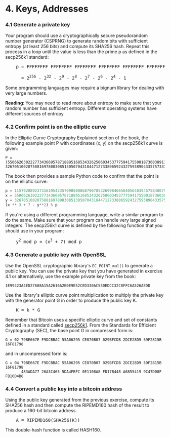 # 4. Keys, Addresses

### 4.1 Generate a private key

Your program should use a cryptographically secure pseudorandom number generator
(CSPRNG) to generate random bits with sufficient entropy (at least 256 bits) and
compute its SHA256 hash. Repeat this process in a loop until the value is less
than the prime p as defined in the secp256k1 standard:

<pre>
    p = FFFFFFFF FFFFFFFF FFFFFFFF FFFFFFFF FFFFFFFF FFFFFFFF FFFFFFFE FFFFFC2F<br>
      = 2<sup>256</sup> - 2<sup>32</sup> - 2<sup>9</sup> - 2<sup>8</sup> - 2<sup>7</sup> - 2<sup>6</sup> - 2<sup>4</sup> - 1
</pre>

Some programming languages may require a bignum library for dealing with very
large numbers.

__Reading__: You may need to read more about entropy to make sure that your
random number has sufficient entropy. Different operating systems have different
sources of entropy.

### 4.2 Confirm point is on the elliptic curve

In the Elliptic Curve Cryptography Explained section of the book, the following
example point P with coordinates (x, y) on the secp256k1 curve is given:

```
P = (55066263022277343669578718895168534326250603453777594175500187360389116729240, 32670510020758816978083085130507043184471273380659243275938904335757337482424)
```

The book then provides a sample Python code to confirm that the point is on the
elliptic curve:

```python
p = 115792089237316195423570985008687907853269984665640564039457584007908834671663
x = 55066263022277343669578718895168534326250603453777594175500187360389116729240
y = 32670510020758816978083085130507043184471273380659243275938904335757337482424
(x ** 3 + 7 - y**2) % p
```

If you're using a different programming language, write a similar program to do
the same. Make sure that your program can handle very large signed integers. The
secp256k1 curve is defined by the following function that you should use in your
program:

<pre>
    y<sup>2</sup> mod p = (x<sup>3</sup> + 7) mod p
</pre>

### 4.3 Generate a public key with OpenSSL

Use the OpenSSL cryptographic library's `EC_POINT_mul()` to generate a public
key. You can use the private key that you have generated in exercise 4.1 or
alternatively, use the example private key from the book:

```
1E99423A4ED27608A15A2616A2B0E9E52CED330AC530EDCC32C8FFC6A526AEDD
```

Use the library's elliptic curve point multiplication to multiply the private
key with the generator point G in order to produce the public key K.

<pre>
    K = k * G
</pre>

Remember that Bitcoin uses a specific elliptic curve and set of constants
defined in a standard called [secp256k1][secp256k1]. From the Standards for
Efficient Cryptography (SEC), the base point G in compressed form is:

```
G = 02 79BE667E F9DCBBAC 55A06295 CE870B07 029BFCDB 2DCE28D9 59F2815B 16F81798
```

and in uncompressed form is:

```
G = 04 79BE667E F9DCBBAC 55A06295 CE870B07 029BFCDB 2DCE28D9 59F2815B 16F81798
       483ADA77 26A3C465 5DA4FBFC 0E1108A8 FD17B448 A6855419 9C47D08F FB10D4B8
```

### 4.4 Convert a public key into a bitcoin address

Using the public key generated from the previous exercise, compute its SHA256
hash and then compute the RIPEMD160 hash of the result to produce a 160-bit
bitcoin address.

<pre>
    A = RIPEMD160(SHA256(K))
</pre>

This double-hash function is called HASH160.

[secp256k1]: https://en.bitcoin.it/wiki/Secp256k1
